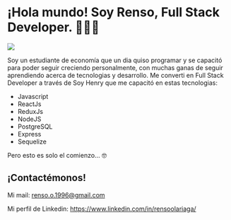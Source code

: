 # ¡Hola mundo! Soy Renso, Full Stack Developer. 👋👨‍💻

<p>
    <img src='https://repository-images.githubusercontent.com/248812720/56902700-c5bd-11ea-813f-ed8631377258'> </img>
</p>

<p>

  Soy un estudiante de economía que un dia quiso programar y se capacitó para poder seguir creciendo personalmente, con muchas ganas de seguir aprendiendo acerca de tecnologias y desarrollo. Me converti en Full Stack Developer a través de Soy Henry que me capacitó en estas tecnologias:

<ul>

  <li>
  Javascript
  </li>

  <li>
  ReactJs
  </li>

  <li>
  ReduxJs
  </li>

  <li> 
  NodeJS
  </li>

  <li>
  PostgreSQL
  </li>

  <li> 
  Express
  </li>
  <li> 
  Sequelize
  </li>

</ul>

Pero esto es solo el comienzo... 🤓


</p>

## ¡Contactémonos!

<p>


  Mi mail: renso.o.1996@gmail.com

  Mi perfil de Linkedin: https://www.linkedin.com/in/rensoolariaga/

</p>


